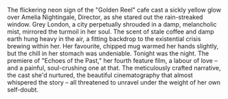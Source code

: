 The flickering neon sign of the "Golden Reel" cafe cast a sickly yellow glow over Amelia Nightingale, Director, as she stared out the rain-streaked window.  Grey London, a city perpetually shrouded in a damp, melancholic mist, mirrored the turmoil in her soul.  The scent of stale coffee and damp earth hung heavy in the air, a fitting backdrop to the existential crisis brewing within her.  Her favourite, chipped mug warmed her hands slightly, but the chill in her stomach was undeniable.  Tonight was the night.  The premiere of "Echoes of the Past," her fourth feature film, a labour of love – and a painful, soul-crushing one at that. The meticulously crafted narrative, the cast she'd nurtured, the beautiful cinematography that almost whispered the story – all threatened to unravel under the weight of her own self-doubt.
